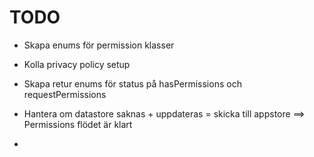 # TODO
- Skapa enums för permission klasser
- Kolla privacy policy setup
- Skapa retur enums för status på hasPermissions och requestPermissions
- Hantera om datastore saknas + uppdateras = skicka till appstore
==> Permissions flödet är klart

- 